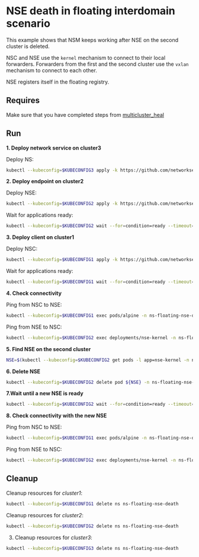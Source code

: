 # NSE death in floating interdomain scenario

This example shows that NSM keeps working after NSE on the second cluster is deleted.

NSC and NSE use the `kernel` mechanism to connect to their local forwarders.
Forwarders from the first and the second cluster use the `vxlan` mechanism to connect to each other.

NSE registers itself in the floating registry.


## Requires

Make sure that you have completed steps from [multicluster_heal](../)

## Run

**1. Deploy network service on cluster3**

Deploy NS:
```bash
kubectl --kubeconfig=$KUBECONFIG3 apply -k https://github.com/networkservicemesh/deployments-k8s/examples/multicluster_heal/floating-nse-death/cluster3?ref=50117026804348d5d2892ddaff55b2a87f33a659
```

**2. Deploy endpoint on cluster2**

Deploy NSE:
```bash
kubectl --kubeconfig=$KUBECONFIG2 apply -k https://github.com/networkservicemesh/deployments-k8s/examples/multicluster_heal/floating-nse-death/cluster2?ref=50117026804348d5d2892ddaff55b2a87f33a659
```

Wait for applications ready:
```bash
kubectl --kubeconfig=$KUBECONFIG2 wait --for=condition=ready --timeout=1m pod -l app=nse-kernel -n ns-floating-nse-death
```

**3. Deploy client on cluster1**

Deploy NSC:
```bash
kubectl --kubeconfig=$KUBECONFIG1 apply -k https://github.com/networkservicemesh/deployments-k8s/examples/multicluster_heal/floating-nse-death/cluster1?ref=50117026804348d5d2892ddaff55b2a87f33a659
```

Wait for applications ready:
```bash
kubectl --kubeconfig=$KUBECONFIG1 wait --for=condition=ready --timeout=5m pod -l app=alpine -n ns-floating-nse-death
```

**4. Check connectivity**

Ping from NSC to NSE:
```bash
kubectl --kubeconfig=$KUBECONFIG1 exec pods/alpine -n ns-floating-nse-death -- ping -c 4 172.16.1.2
```

Ping from NSE to NSC:
```bash
kubectl --kubeconfig=$KUBECONFIG2 exec deployments/nse-kernel -n ns-floating-nse-death -- ping -c 4 172.16.1.3
```

**5. Find NSE on the second cluster**

```bash
NSE=$(kubectl --kubeconfig=$KUBECONFIG2 get pods -l app=nse-kernel -n ns-floating-nse-death --template '{{range .items}}{{.metadata.name}}{{"\n"}}{{end}}')
```

**6. Delete NSE**

```bash
kubectl --kubeconfig=$KUBECONFIG2 delete pod ${NSE} -n ns-floating-nse-death
```

**7.Wait until a new NSE is ready**

```bash
kubectl --kubeconfig=$KUBECONFIG2 wait --for=condition=ready --timeout=1m pod -l app=nse-kernel -n ns-floating-nse-death
```

**8. Check connectivity with the new NSE**

Ping from NSC to NSE:
```bash
kubectl --kubeconfig=$KUBECONFIG1 exec pods/alpine -n ns-floating-nse-death -- ping -c 4 172.16.1.2
```

Ping from NSE to NSC:
```bash
kubectl --kubeconfig=$KUBECONFIG2 exec deployments/nse-kernel -n ns-floating-nse-death -- ping -c 4 172.16.1.3
```

## Cleanup

Cleanup resources for *cluster1*:
```bash
kubectl --kubeconfig=$KUBECONFIG1 delete ns ns-floating-nse-death
```

Cleanup resources for *cluster2*:
```bash
kubectl --kubeconfig=$KUBECONFIG2 delete ns ns-floating-nse-death
```

3. Cleanup resources for *cluster3*:
```bash
kubectl --kubeconfig=$KUBECONFIG3 delete ns ns-floating-nse-death
```
